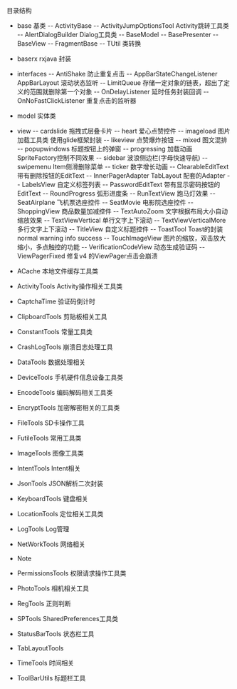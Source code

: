 目录结构
- base 基类
-- ActivityBase
-- ActivityJumpOptionsTool Activity跳转工具类
-- AlertDialogBuilder   Dialog工具类
-- BaseModel
-- BasePresenter
-- BaseView
-- FragmentBase
-- TUtil 类转换
- baserx rxjava 封装
- interfaces
-- AntiShake 防止重复点击
-- AppBarStateChangeListener AppBarLayout 滚动状态监听
-- LimitQueue 存储一定对象的链表，超出了定义的范围就删除第一个对象
-- OnDelayListener 延时任务封装回调
-- OnNoFastClickListener 重复点击的监听器

- model 实体类
- view
-- cardslide 拖拽式层叠卡片
-- heart 爱心点赞控件
-- imageload 图片加载工具类 使用glide框架封装
-- likeview 点赞爆炸按钮
-- mixed 图文混排
-- popupwindows 标题按钮上的弹窗
-- progressing 加载动画 SpriteFactory控制不同效果
-- sidebar 波浪侧边栏(字母快速导航)
-- swipemenu Item侧滑删除菜单
-- ticker 数字增长动画
-- ClearableEditText 带有删除按钮的EditText
-- InnerPagerAdapter  TabLayout 配套的Adapter
-- LabelsView 自定义标签列表
-- PasswordEditText 带有显示密码按钮的EditText
-- RoundProgress 弧形进度条
-- RunTextView 跑马灯效果
-- SeatAirplane 飞机票选座控件
-- SeatMovie 电影院选座控件
-- ShoppingView 商品数量加减控件
-- TextAutoZoom 文字根据布局大小自动缩放效果
-- TextViewVertical 单行文字上下滚动
-- TextViewVerticalMore 多行文字上下滚动
-- TitleView 自定义标题控件
-- ToastTool Toast的封装 normal warning info success
-- TouchImageView 图片的缩放，双击放大缩小，多点触控的功能
-- VerificationCodeView 动态生成验证码
-- ViewPagerFixed  修复v4 的ViewPager点击会崩溃

- ACache 本地文件缓存工具类
- ActivityTools Activity操作相关工具类
- CaptchaTime 验证码倒计时
- ClipboardTools 剪贴板相关工具
- ConstantTools 常量工具类
- CrashLogTools 崩溃日志处理工具
- DataTools 数据处理相关
- DeviceTools 手机硬件信息设备工具类
- EncodeTools 编码解码相关工具类
- EncryptTools 加密解密相关的工具类
- FileTools SD卡操作工具
- FutileTools 常用工具类
- ImageTools 图像工具类
- IntentTools Intent相关
- JsonTools JSON解析二次封装
- KeyboardTools 键盘相关
- LocationTools 定位相关工具类
- LogTools Log管理
- NetWorkTools 网络相关
- Note
- PermissionsTools 权限请求操作工具类
- PhotoTools 相机相关工具
- RegTools 正则判断
- SPTools SharedPreferences工具类
- StatusBarTools 状态栏工具
- TabLayoutTools
- TimeTools 时间相关
- ToolBarUtils 标题栏工具

